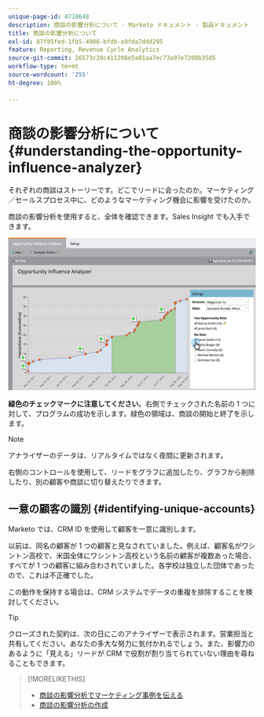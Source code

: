 ```yaml
---
unique-page-id: 4718648
description: 商談の影響分析について - Marketo ドキュメント - 製品ドキュメント
title: 商談の影響分析について
exl-id: 87f85fed-1fb5-4906-bfdb-a9fda7ddd295
feature: Reporting, Revenue Cycle Analytics
source-git-commit: 26573c20c411208e5a01aa7ec73a97e7208b35d5
workflow-type: tm+mt
source-wordcount: '255'
ht-degree: 100%

---
```


# 商談の影響分析について {#understanding-the-opportunity-influence-analyzer}

それぞれの商談はストーリーです。どこでリードに会ったのか。マーケティング／セールスプロセス中に、どのようなマーケティング機会に影響を受けたのか。

商談の影響分析を使用すると、全体を確認できます。Sales Insight でも入手できます。

![](assets/image2015-6-23-14-3a43-3a35-1.png)

**緑色のチェックマークに注意してください**。右側でチェックされた名前の 1 つに対して、プログラムの成功を示します。緑色の領域は、商談の開始と終了を示します。

>[!NOTE]
>
>アナライザーのデータは、リアルタイムではなく夜間に更新されます。

右側のコントロールを使用して、リードをグラフに追加したり、グラフから削除したり、別の顧客や商談に切り替えたりできます。

## 一意の顧客の識別 {#identifying-unique-accounts}

Marketo では、CRM ID を使用して顧客を一意に識別します。

以前は、同名の顧客が 1 つの顧客と見なされていました。例えば、顧客名がワシントン高校で、米国全体にワシントン高校という名前の顧客が複数あった場合、すべてが 1 つの顧客に組み合わされていました。各学校は独立した団体であったので、これは不正確でした。

この動作を保持する場合は、CRM システムでデータの重複を排除することを検討してください。

>[!TIP]
>
>クローズされた契約は、次の日にこのアナライザーで表示されます。営業担当と共有してください。あなたの多大な努力に気付かれるでしょう。また、影響力のあるように「見える」リードが CRM で役割が割り当てられていない理由を尋ねることもできます。

>[!MORELIKETHIS]
>
>* [商談の影響分析でマーケティング事例を伝える](/help/marketo/product-docs/reporting/revenue-cycle-analytics/opportunity-influence-analyzer/tell-the-marketing-story-with-an-opportunity-influence-analyzer.md)
>* [商談の影響分析の作成](/help/marketo/product-docs/reporting/revenue-cycle-analytics/opportunity-influence-analyzer/create-an-opportunity-influence-analyzer.md)
